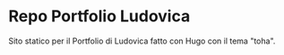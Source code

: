 # Repo Portfolio Ludovica

Sito statico per il Portfolio di Ludovica fatto con Hugo con il tema "toha".

